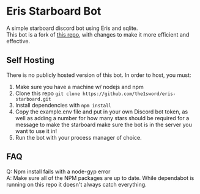 # Eris Starboard Bot
A simple starboard discord bot using Eris and sqlite.  <br>
This bot is a fork of [this repo](https://github.com/xShadoww/eris-starboard/blob/master/index.js), with changes to make it more efficient and effective.

## Self Hosting
There is no publicly hosted version of this bot. In order to host, you must:
1) Make sure you have a machine w/ nodejs and npm
2) Clone this repo `git clone https://github.com/the1sword/eris-starboard.git`
3) Install dependencies with `npm install`
4) Copy the example.env file and put in your own Discord bot token, as well as adding a number for how many stars should be required for a message to make the starboard make sure the bot is in the server you want to use it in!
5) Run the bot with your process manager of choice.

## FAQ

Q: Npm install fails with a node-gyp error <br>
A: Make sure all of the NPM packages are up to date. While dependabot is running on this repo it doesn't always catch everything.

